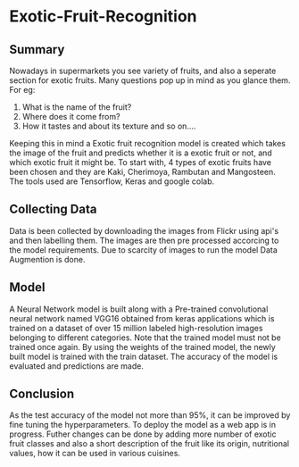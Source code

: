 # Exotic-Fruit-Recognition
## Summary
Nowadays in supermarkets you see variety of fruits, and also a seperate section for exotic fruits. Many questions pop up in mind as you glance them. For eg:
  1. What is the name of the fruit?
  2. Where does it come from?
  3. How it tastes and about its texture and so on....

Keeping this in mind a Exotic fruit recognition model is created which takes the image of the fruit and predicts whether it is a exotic fruit or not, and which exotic fruit it might be. To start with, 4 types of exotic fruits have been chosen and they are Kaki, Cherimoya, Rambutan and Mangosteen. The tools used are Tensorflow, Keras and google colab.

## Collecting Data
Data is been collected by downloading the images from Flickr using api's and then labelling them. The images are then pre processed accorcing to the model requirements. Due to scarcity of images to run the model Data Augmention is done.

## Model
A Neural Network model is built along with a Pre-trained convolutional neural network named VGG16 obtained from keras applications which is trained on a dataset of over 15 million labeled high-resolution images belonging to different categories. Note that the trained model must not be trained once again. By using the weights of the trained model, the newly built model is trained with the train dataset. The accuracy of the model is evaluated and predictions are made. 

## Conclusion
As the test accuracy of the model not more than 95%, it can be improved by fine tuning the hyperparameters. To deploy the model as a web app is in progress.
Futher changes can be done by adding more number of exotic fruit classes and also a short description of the fruit like its origin, nutritional values, how it can be used in various cuisines.



